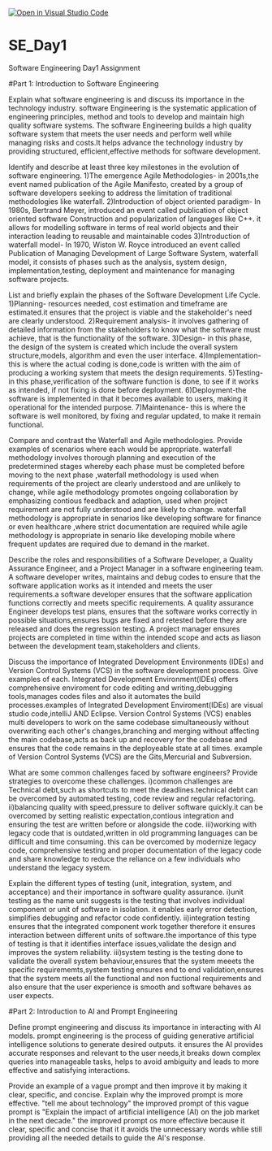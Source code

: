 [![Open in Visual Studio Code](https://classroom.github.com/assets/open-in-vscode-2e0aaae1b6195c2367325f4f02e2d04e9abb55f0b24a779b69b11b9e10269abc.svg)](https://classroom.github.com/online_ide?assignment_repo_id=15576420&assignment_repo_type=AssignmentRepo)
# SE_Day1
Software Engineering Day1 Assignment

#Part 1: Introduction to Software Engineering

Explain what software engineering is and discuss its importance in the technology industry.
software Engineering is the systematic application of engineering principles, method and tools to develop and maintain high quality software systems. The software Engineering builds a high quality software system that meets the user needs and perform well while managing risks and costs.It helps advance the technology industry by providing structured, efficient,effective methods for software development.

Identify and describe at least three key milestones in the evolution of software engineering.
1)The emergence Agile Methodologies- in 2001s,the event named publication of the Agile Manifesto, created by a group of software developers seeking to address the limitation of traditional methodologies like waterfall.
2)Introduction of object oriented paradigm- In 1980s, Bertrand Meyer, introduced an event called publication of object oriented software Construction and popularization of languages like C++. it allows for modelling software in terms of real world objects and their interaction leading to reusable and maintainable codes
3)Introduction of waterfall model- In 1970, Wiston W. Royce introduced an event called Publication of Managing Development of Large Software System, waterfall model, it consists of phases such as the analysis, system design, implementation,testing, deployment and maintenance for managing software projects.

List and briefly explain the phases of the Software Development Life Cycle.
1)Planning- resources needed, cost estimation and timeframe are estimated.it ensures that the project is viable and the stakeholder's need are clearly understood.
2)Requirement analysis- it involves gathering of detailed information from the stakeholders to know what the software must achieve, that is the functionality of the software.
3)Design- in this phase, the design of the system is created which include the overall system structure,models, algorithm and even the user interface.
4)Implementation- this is where the actual coding is done,code is written with the aim of producing a working system that meets the design requirements.
5)Testing- in this phase,verification of the software function is done, to see if it works as intended, if not fixing is done before deployment.
6)Deployment-the software is implemented in that it becomes available to users, making it operational for the intended purpose.
7)Maintenance- this is where the software is well monitored, by fixing and regular updated, to make it remain functional.

Compare and contrast the Waterfall and Agile methodologies. Provide examples of scenarios where each would be appropriate.
waterfall methodology involves thorough planning and execution of the predetermined stages whereby each phase must be completed before moving to the next phase ,waterfall methodology is used when requirements of the project are clearly understood and are unlikely to change, while agile methodology promotes ongoing collaboration by emphasizing contious feedback and adaption, used when project requirement are not fully  understood and are likely to change.
waterfall methodology is appropriate in senarios like developing software for finance or even healthcare ,where strict documentation are required while agile methodology is appropriate in senario like developing mobile where frequent updates are required due to demand in the market.  

Describe the roles and responsibilities of a Software Developer, a Quality Assurance Engineer, and a Project Manager in a software engineering team.
A software developer writes, maintains and debug codes to ensure that the software application works as it intended and meets the user requirements.a software developer ensures that the software application functions correctly and meets specific requirements. 
A quality assurance Engineer develops test plans, ensures that the software works correctly in possible situations,ensures bugs are fixed and retested before they are released and does the regression testing.
A project manager ensures projects are completed in time within the intended scope and acts as liason between the development team,stakeholders and clients.

Discuss the importance of Integrated Development Environments (IDEs) and Version Control Systems (VCS) in the software development process. Give examples of each.
Integrated Development Environment(IDEs) offers comprehensive enviroment for code editing and writing,debugging tools,manages codes files and also it automates the build processes.examples of Integrated Development Enviroment(IDEs) are visual studio code,intelliJ AND Eclipse.
Version Control Systems (VCS) enables multi developers to work on the same codebase simultaneously without overwriting each other's changes,branching and merging without affecting the main codebase,acts as back up and recovery for the codebase and ensures that the code remains in the deployeable state at all times. example of Version Control Systems (VCS) are the Gits,Mercurial and Subversion.

What are some common challenges faced by software engineers? Provide strategies to overcome these challenges.
i)common challenges are Technical debt,such as shortcuts to meet the deadlines.technical debt can be overcomed by automated testing, code review and regular refactoring.
ii)balancing quality with speed,pressure to deliver software quickly.it can be overcomed by setting realistic expectation,contious integration and ensuring the test are written before or alongside the code.
iii)working with legacy code that is outdated,written in old programming languages can be difficult and time consuming. this can be overcomed by modernize legacy code, comprehensive testing and proper documentation of the legacy code and share knowledge to reduce the reliance on a few individuals who understand the legacy system.

Explain the different types of testing (unit, integration, system, and acceptance) and their importance in software quality assurance.
i)unit testing as the name unit suggests is the testing that involves individual component or unit of software in isolation. it enables early error detection, simplifies debugging and refactor code confidently.
ii)integration testing ensures that the integrated component work together therefore it ensures interaction between different units of software.the importance of this type of testing is that it identifies interface issues,validate the design and improves the system reliability.
iii)system testing is the testing done to validate the overall system behaviour,ensures that the system meeets the specific requirememts,system testing ensures end to end validation,ensures that the system meets all the functional and non fuctional requirements and also ensure that the user experience is smooth and software behaves as user expects.

#Part 2: Introduction to AI and Prompt Engineering


Define prompt engineering and discuss its importance in interacting with AI models.
prompt engineering is the process of guiding generative artificial intelligence solutions to generate desired outputs. it ensures the AI provides accurate responses and relevant to the user needs,it breaks down complex queries into manageable tasks, helps to avoid ambiguity and leads to more effective and satisfying interactions.

Provide an example of a vague prompt and then improve it by making it clear, specific, and concise. Explain why the improved prompt is more effective.
"tell me about technology"  the improved prompt of this vague prompt  is "Explain the impact of artificial intelligence (AI) on the job market in the next decade." the improved prompt os more effective because it clear, specific and concise that it it avoids the unnecessary words whlie still providing all the needed details to guide the AI's response.
